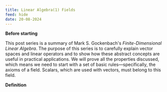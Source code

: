 ```yaml
---
title: Linear Algebra(1) Fields
feed: hide
date: 20-08-2024
---
```

**Before starting**

This post series is a summary of Mark S. Gockenbach's _Finite-Dimensional Linear Algebra_. The purpose of this series is to carefully explain vector spaces and linear operators and to show how these abstract concepts are useful in practical applications. We will prove all the properties discussed, which means we need to start with a set of basic rules—specifically, the axioms of a field. Scalars, which are used with vectors, must belong to this field.


**Definition**

